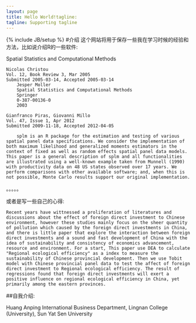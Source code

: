```yaml
---
layout: page
title: Hello World!tagline: 
tagline: Supporting tagline
---
```

{% include JB/setup %}
#介绍
这个网站将用于保存一些我在学习时候的经验和方法，比如说介绍R的一些软件:

Spatial Statistics and Computational Methods

	Nicolas Christou
	Vol. 12, Book Review 3, Mar 2005
	Submitted 2005-03-14, Accepted 2005-03-14
		Jesper Moller
		Spatial Statistics and Computational Methods
		Springer
		0-387-00136-0
		2003

	Gianfranco Piras, Giovanni Millo
	Vol. 47, Issue 1, Apr 2012
	Submitted 2009-11-18, Accepted 2012-04-05
	
		splm is an R package for the estimation and testing of various spatial panel data specifications. We consider the implementation of both maximum likelihood and generalized moments estimators in the context of fixed as well as random effects spatial panel data models. This paper is a general description of splm and all functionalities are illustrated using a well-known example taken from Munnell (1990) with productivity data on 48 US states observed over 17 years. We perform comparisons with other available software; and, when this is not possible, Monte Carlo results support our original implementation.
。。。。。

或者是写一些自己的心得:

	Recent years have wittnessed a proliferation of literatures and discussions about the effect of foreign direct investment to Chinese environment, however these studies mainly focus on the sheer quantity of pollution which caused by the foreign direct investments in China, and there is little paper that explore the interaction between foreign direct investments and a sound and fast development of China with the idea of sustainability and consistency of economics advancement, resource and environment. For a start, This paper use DEA to calculate "Regional ecological efficiency" as a index to measure the sustainability of Chinese provincial development. Then we use Tobit model with Chinese provincial panel data to test the affect of foreign direct investment to Regional ecological efficiency. The result of regressions found that foreign direct investments will exert a positive influence on regional ecological efficiency in China, yet primarily among the eastern provinces.

##自我介绍:

Huang Anping
International Business Department,
Lingnan College (University),
Sun Yat Sen University


